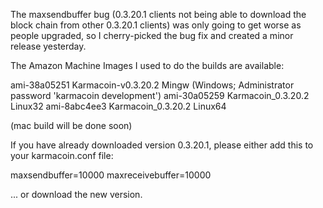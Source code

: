 The maxsendbuffer bug (0.3.20.1 clients not being able to download the block chain from other 0.3.20.1 clients) was only going to get
worse as people upgraded, so I cherry-picked the bug fix and created a minor release yesterday.

The Amazon Machine Images I used to do the builds are available:

  ami-38a05251   Karmacoin-v0.3.20.2 Mingw    (Windows; Administrator password 'karmacoin development')
  ami-30a05259   Karmacoin_0.3.20.2 Linux32
  ami-8abc4ee3   Karmacoin_0.3.20.2 Linux64

(mac build will be done soon)

If you have already downloaded version 0.3.20.1, please either add this to your karmacoin.conf file:

  maxsendbuffer=10000
  maxreceivebuffer=10000

... or download the new version.
